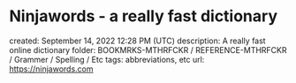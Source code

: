 # Ninjawords - a really fast dictionary

created: September 14, 2022 12:28 PM (UTC)
description: A really fast online dictionary
folder: BOOKMRKS-MTHRFCKR / REFERENCE-MTHRFCKR / Grammer / Spelling / Etc
tags: abbreviations, etc
url: https://ninjawords.com